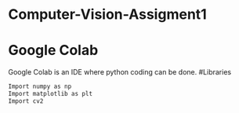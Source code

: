 # Computer-Vision-Assigment1
# Google Colab
Google Colab is an IDE where python coding can be done.
#Libraries
```bash
Import numpy as np
Import matplotlib as plt
Import cv2
```

